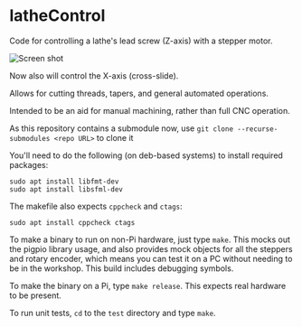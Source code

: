 # latheControl
Code for controlling a lathe's lead screw (Z-axis) with a stepper motor.

![Screen shot](https://www.martyndavis.com/wp-content/uploads/2020/10/els2.png "")

Now also will control the X-axis (cross-slide).

Allows for cutting threads, tapers, and general automated operations.

Intended to be an aid for manual machining, rather than full CNC operation.

As this repository contains a submodule now, use `git clone --recurse-submodules <repo URL>` to clone it

You'll need to do the following (on deb-based systems) to install required packages:

    sudo apt install libfmt-dev
    sudo apt install libsfml-dev

The makefile also expects `cppcheck` and `ctags`:

    sudo apt install cppcheck ctags

To make a binary to run on non-Pi hardware, just type `make`. This mocks out the pigpio library usage, and also provides mock objects for all the steppers and rotary encoder, which means you can test it on a PC without needing to be in the workshop. This build includes debugging symbols.

To make the binary on a Pi, type `make release`. This expects real hardware to be present.

To run unit tests, `cd` to the `test` directory and type `make`.
